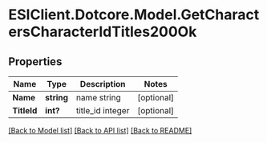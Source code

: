 # ESIClient.Dotcore.Model.GetCharactersCharacterIdTitles200Ok
## Properties

Name | Type | Description | Notes
------------ | ------------- | ------------- | -------------
**Name** | **string** | name string | [optional] 
**TitleId** | **int?** | title_id integer | [optional] 

[[Back to Model list]](../README.md#documentation-for-models) [[Back to API list]](../README.md#documentation-for-api-endpoints) [[Back to README]](../README.md)

